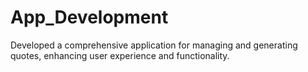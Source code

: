 # App_Development
Developed a comprehensive application for managing and generating quotes, enhancing user experience and functionality.
